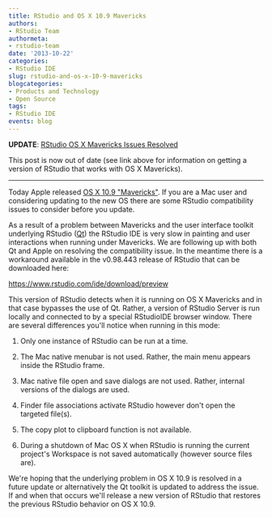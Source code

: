 ```yaml
---
title: RStudio and OS X 10.9 Mavericks
authors: 
- RStudio Team
authormeta: 
- rstudio-team
date: '2013-10-22'
categories:
- RStudio IDE
slug: rstudio-and-os-x-10-9-mavericks
blogcategories:
- Products and Technology
- Open Source
tags:
- RStudio IDE
events: blog
---
```



**UPDATE**: [RStudio OS X Mavericks Issues Resolved](https://blog.rstudio.com/2013/11/12/rstudio-os-x-mavericks-issues-resolved/)

This post is now out of date (see link above for information on getting a version of RStudio that works with OS X Mavericks).

* * *

Today Apple released [OS X 10.9 "Mavericks"](http://www.apple.com/osx/). If you are a Mac user and considering updating to the new OS  there are some RStudio compatibility issues to consider before you update.

As a result of a problem between Mavericks and the user interface toolkit underlying RStudio ([Qt](http://qt-project.org/)) the RStudio IDE is very slow in painting and user interactions  when running under Mavericks. We are following up with both Qt and Apple on resolving the compatibility issue. In the meantime there is a workaround available in the v0.98.443 release of RStudio that can be downloaded here:

<https://www.rstudio.com/ide/download/preview>

This version of RStudio detects when it is running on OS X Mavericks and in that case bypasses the use of Qt. Rather, a version of RStudio Server is run locally and connected to by a special RStudioIDE browser window. There are several differences you'll notice when running in this mode:

  1. Only one instance of RStudio can be run at a time.

  2. The Mac native menubar is not used. Rather, the main menu appears inside the RStudio frame.

  3. Mac native file open and save dialogs are not used. Rather, internal versions of the dialogs are used.

  4. Finder file associations activate RStudio however don't open the targeted file(s).

  5. The copy plot to clipboard function is not available.

  6. During a shutdown of Mac OS X when RStudio is running the current project's Workspace is not saved automatically (however source files are).

We're hoping that the underlying problem in OS X 10.9 is resolved in a future update or alternatively the Qt toolkit is updated to address the issue. If and when that occurs we'll release a new version of RStudio that restores the previous RStudio behavior on OS X 10.9.

